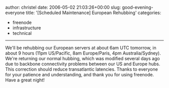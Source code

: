 author: christel
date: 2006-05-02 21:03:26+00:00
slug: good-evening-everyone
title: '[Scheduled Maintenance] European Rehubbing'
categories:
- freenode
- infrastructure
- technical
---

  We'll be rehubbing our European servers at about 6am UTC tomorrow, in   about 9 hours (11pm US/Pacific, 8am Europe/Paris, 4pm Australia/Sydney).   We're returning our normal hubbing, which was modified several days ago   due to backbone connectivity problems between our US and Europe hubs. This   correction should reduce transatlantic latencies.
Thanks to everyone for your patience and understanding, and thank you for   using freenode. Have a great night!
